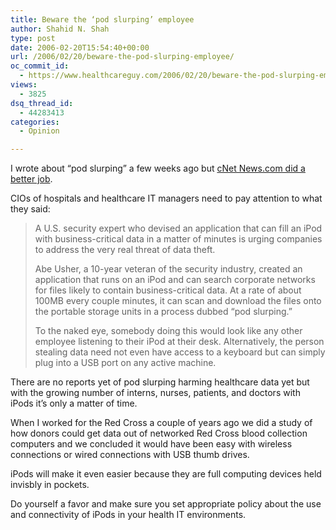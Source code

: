 ```yaml
---
title: Beware the ‘pod slurping’ employee
author: Shahid N. Shah
type: post
date: 2006-02-20T15:54:40+00:00
url: /2006/02/20/beware-the-pod-slurping-employee/
oc_commit_id:
  - https://www.healthcareguy.com/2006/02/20/beware-the-pod-slurping-employee/1478769005
views:
  - 3825
dsq_thread_id:
  - 44283413
categories:
  - Opinion

---
```

I wrote about &#8220;pod slurping&#8221; a few weeks ago but [cNet News.com did a better job][1].

CIOs of hospitals and healthcare IT managers need to pay attention to what they said:

> A U.S. security expert who devised an application that can fill an iPod with business-critical data in a matter of minutes is urging companies to address the very real threat of data theft.
> 
> Abe Usher, a 10-year veteran of the security industry, created an application that runs on an iPod and can search corporate networks for files likely to contain business-critical data. At a rate of about 100MB every couple minutes, it can scan and download the files onto the portable storage units in a process dubbed &#8220;pod slurping.&#8221;
> 
> To the naked eye, somebody doing this would look like any other employee listening to their iPod at their desk. Alternatively, the person stealing data need not even have access to a keyboard but can simply plug into a USB port on any active machine. 

There are no reports yet of pod slurping harming healthcare data yet but with the growing number of interns, nurses, patients, and doctors with iPods it&#8217;s only a matter of time.

When I worked for the Red Cross a couple of years ago we did a study of how donors could get data out of networked Red Cross blood collection computers and we concluded it would have been easy with wireless connections or wired connections with USB thumb drives.

iPods will make it even easier because they are full computing devices held invisbly in pockets.

Do yourself a favor and make sure you set appropriate policy about the use and connectivity of iPods in your health IT environments.

 [1]: http://news.com.com/Beware+the+pod+slurping+employee/2100-1029_3-6039926.html